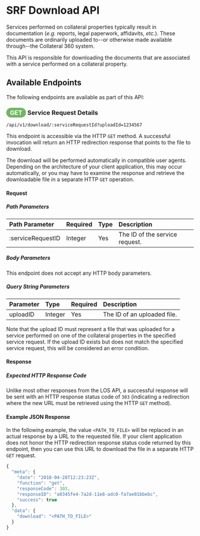 # SRF Download API

Services performed on collateral properties typically result
in documentation (_e.g._ reports, legal paperwork, affidavits,
_etc._). These documents are ordinarily uploaded to--or
otherwise made available through--the Collateral 360 system.

This API is responsible for downloading the documents that
are associated with a service performed on a collateral
property. 

## Available Endpoints

The following endpoints are available as part of this API:

### <span style="background-color: #72b566; font-weight: bold; color: #ffffff; padding: 3px 10px; border-radius: 14px;">GET</span> **Service Request Details**

```text
/api/v1/download/:serviceRequestId?uploadId=1234567
```

This endpoint is accessible via the HTTP `GET` method. A
successful invocation will return an HTTP redirection
response that points to the file to download.

The download will be performed automatically in compatible
user agents. Depending on the architecture of your client
application, this may occur automatically, or you may have
to examine the response and retrieve the downloadable file
in a separate HTTP `GET` operation.

#### Request

##### Path Parameters

| Path Parameter | Required | Type | Description |
| :--- | :--- | :--- | :--- |
| :serviceRequestID | Integer | Yes | The ID of the service request. |

##### Body Parameters

This endpoint does not accept any HTTP body parameters.

##### Query String Parameters

| Parameter | Type | Required | Description |
| :--- | :--- | :--- | :--- |
| uploadID | Integer | Yes | The ID of an uploaded file. |

Note that the upload ID must represent a file that was uploaded
for a service performed on one of the collateral properties
in the specified service request. If the upload ID exists
but does not match the specified service request, this will
be considered an error condition.

#### Response

##### Expected HTTP Response Code

Unlike most other responses from the LOS API, a successful
response will be sent with an HTTP response status code of
`303` (indicating a redirection where the new URL must be
retrieved using the HTTP `GET` method).

#### Example JSON Response

In the following example, the value `<PATH_TO_FILE>` will
be replaced in an actual response by a URL to the requested
file. If your client application does not honor the HTTP
redirection response status code returned by this endpoint,
then you can use this URL to download the file in a separate
HTTP `GET` request.

```javascript
{
  "meta": {
    "date": "2018-04-28T12:23:23Z",
    "function": "get",
    "responseCode": 303,
    "responseID": "a0345fe4-7a2d-11e8-adc0-fa7ae01bbebc",
    "success": true
  },
  "data": {
    "download": "<PATH_TO_FILE>"
  }
}
```
